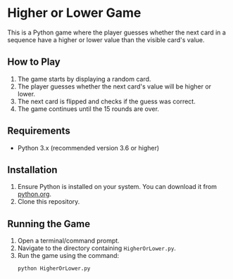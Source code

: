 # Higher or Lower Game

This is a Python game where the player guesses whether the next card in a sequence have a higher or lower value than the visible card's value.

## How to Play

1. The game starts by displaying a random card.
2. The player guesses whether the next card's value will be higher or lower.
3. The next card is flipped and checks if the guess was correct.
4. The game continues until the 15 rounds are over.

## Requirements

- Python 3.x (recommended version 3.6 or higher)

## Installation

1. Ensure Python is installed on your system. You can download it from [python.org](https://www.python.org/).
2. Clone this repository.

## Running the Game

1. Open a terminal/command prompt.
2. Navigate to the directory containing `HigherOrLower.py`.
3. Run the game using the command:
   ```bash
   python HigherOrLower.py
   ```